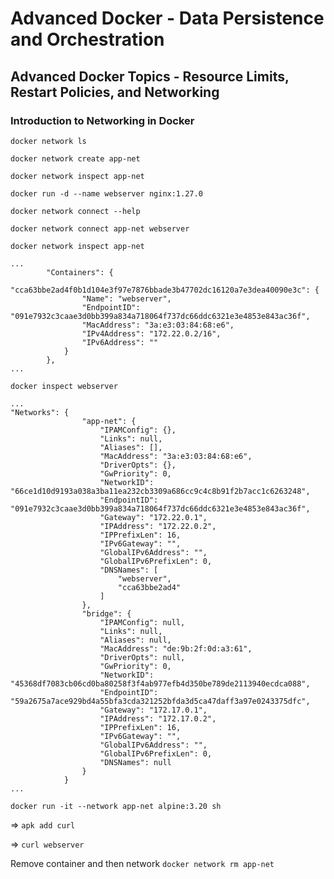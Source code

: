 # Advanced Docker - Data Persistence and Orchestration

## Advanced Docker Topics - Resource Limits, Restart Policies, and Networking

### Introduction to Networking in Docker

`docker network ls`

`docker network create app-net`

`docker network inspect app-net`

`docker run -d --name webserver nginx:1.27.0`

`docker network connect --help`

`docker network connect app-net webserver`

`docker network inspect app-net`

```
...
        "Containers": {
            "cca63bbe2ad4f0b1d104e3f97e7876bbade3b47702dc16120a7e3dea40090e3c": {
                "Name": "webserver",
                "EndpointID": "091e7932c3caae3d0bb399a834a718064f737dc66ddc6321e3e4853e843ac36f",
                "MacAddress": "3a:e3:03:84:68:e6",
                "IPv4Address": "172.22.0.2/16",
                "IPv6Address": ""
            }
        },
...
```

`docker inspect webserver`

```
...
"Networks": {
                "app-net": {
                    "IPAMConfig": {},
                    "Links": null,
                    "Aliases": [],
                    "MacAddress": "3a:e3:03:84:68:e6",
                    "DriverOpts": {},
                    "GwPriority": 0,
                    "NetworkID": "66ce1d10d9193a038a3ba11ea232cb3309a686cc9c4c8b91f2b7acc1c6263248",
                    "EndpointID": "091e7932c3caae3d0bb399a834a718064f737dc66ddc6321e3e4853e843ac36f",
                    "Gateway": "172.22.0.1",
                    "IPAddress": "172.22.0.2",
                    "IPPrefixLen": 16,
                    "IPv6Gateway": "",
                    "GlobalIPv6Address": "",
                    "GlobalIPv6PrefixLen": 0,
                    "DNSNames": [
                        "webserver",
                        "cca63bbe2ad4"
                    ]
                },
                "bridge": {
                    "IPAMConfig": null,
                    "Links": null,
                    "Aliases": null,
                    "MacAddress": "de:9b:2f:0d:a3:61",
                    "DriverOpts": null,
                    "GwPriority": 0,
                    "NetworkID": "45368df7083cb06cd0ba80258f3f4ab977efb4d350be789de2113940ecdca088",
                    "EndpointID": "59a2675a7ace929bd4a55bfa3cda321252bfda3d5ca47daff3a97e0243375dfc",
                    "Gateway": "172.17.0.1",
                    "IPAddress": "172.17.0.2",
                    "IPPrefixLen": 16,
                    "IPv6Gateway": "",
                    "GlobalIPv6Address": "",
                    "GlobalIPv6PrefixLen": 0,
                    "DNSNames": null
                }
            }
...
```

`docker run -it --network app-net alpine:3.20 sh`

=> `apk add curl`

=> `curl webserver`

Remove container and then network 
`docker network rm app-net`

